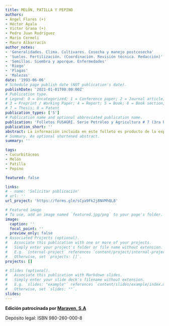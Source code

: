 ```yaml
---
title: MELÓN, PATILLA Y PEPINO
authors:
- Ángel Flores (+) 
- Héctor Ayala
- Victor Grana (+)
- Pedro Juan Rodríguez
- Mario Cermeli
- Mauro Albarracín
author_notes:
- 'Generalidades. Clima. Cultivares. Cosecha y manejo postcosecha'
- 'Suelos. Fertilización. (Coordinación. Revisión técnica. Redacción)'
- 'Semillas. Siembra y aporque. Enfermedades'
- 'Riego'
- 'Plagas'
- 'Malezas'
date: '1993-06-06'
# Schedule page publish date (NOT publication's date).
publishDate: '2021-01-01T00:00:00Z'
# Publication type.
# Legend: 0 = Uncategorized; 1 = Conference paper; 2 = Journal article;
# 3 = Preprint / Working Paper; 4 = Report; 5 = Book; 6 = Book section;
# 7 = Thesis; 8 = Patent
publication_types: ['5']
# Publication name and optional abbreviated publication name.
publication: 'Folletos FUSAGRI. Serie Petróleo y Agricultura # 7 (3ra Edición)'
publication_short: ''
abstract: La información incluida en este folleto es producto de la experiencia acumulada en las labores de investigación y asistencia técnica a productores de melón, patilla y pepino realizados en diversas zonas del país, quienes nos han permitido realizar ensayos experimentales en sus fincas y nos han orientado con sus comentarios y consejos. Estas actividades fueron posibles gracias al apoyo financiero de Fundación Shell, Fundación Vollmer, Ministerio de Agricultura y Cría y MARAVEN.
# Summary. An optional shortened abstract.
summary: ''

tags:
- Cucurbitáceas
- Melón
- Patilla
- Pepino

featured: false

links:
# - name: 'Solicitar publicación'
# url: ''
url_project: 'https://forms.gle/sCya9Fk2j8NVMhQL8'

# Featured image
# To use, add an image named `featured.jpg/png` to your page's folder. 
image:
  caption: ''
  focal_point: ''
  preview_only: false
# Associated Projects (optional).
#   Associate this publication with one or more of your projects.
#   Simply enter your project's folder or file name without extension.
#   E.g. `internal-project` references `content/project/internal-project/index.md`.
#   Otherwise, set `projects: []`.
projects: []

# Slides (optional).
#   Associate this publication with Markdown slides.
#   Simply enter your slide deck's filename without extension.
#   E.g. `slides: "example"` references `content/slides/example/index.md`.
#   Otherwise, set `slides: ""`.
slides:
---
```

**Edición patrocinada por [Maraven, S.A](https://es.wikipedia.org/wiki/Maraven)**

Depósito legal: ISBN 980-260-000-8


